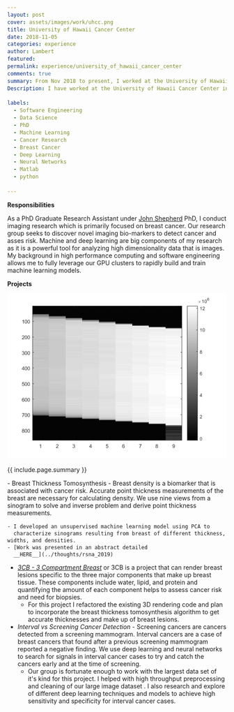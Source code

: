 ```yaml
---
layout: post
cover: assets/images/work/uhcc.png
title: University of Hawaii Cancer Center
date: 2018-11-05
categories: experience
author: Lambert
featured:
permalink: experience/university_of_hawaii_cancer_center
comments: true
summary: From Nov 2018 to present, I worked at the University of Hawaii Cancer Center in the Shepherd Research Lab (SRL) as a PhD graduate research assistant.
Description: I have worked at the University of Hawaii Cancer Center in the Shepherd Research Lab (SRL) as a PhD graduate research assistant.

labels:
  - Software Engineering
  - Data Science
  - PhD
  - Machine Learning
  - Cancer Research
  - Breast Cancer
  - Deep Learning
  - Neural Networks
  - Matlab
  - python
  
---
```


__Responsibilities__

As a PhD Graduate Research Assistant under [John
Shepherd](https://shepherdresearchlab.org/about/our-team/) PhD, I
conduct imaging research which is primarily focused on breast cancer. Our
research group seeks to discover novel imaging bio-markers to detect cancer and
asses risk.  Machine and deep learning are big components of my research as it
is a powerful tool for analyzing high dimensionality data that is images.  My
background in high performance computing and software engineering allows me to
fully leverage our GPU clusters to rapidly build and train machine learning
models.  


**Projects**

<div class="ui images">
  <img class="ui image medium right floated round image" src="/assets/images/projects/real_processed_sinogram.png">
</div>

<p>{{ include.page.summary }}</p>
- Breast Thickness Tomosynthesis - Breast density
  is a biomarker that is associated with cancer risk.  Accurate point thickness
measurements of the breast are necessary for calculating density.  We use nine
views from a sinogram to solve and inverse problem and derive point thickness
measurements.   

    - I developed an unsupervised machine learning model using PCA to
      characterize sinograms resulting from breast of different thickness, widths, and densities.  
	- [Work was presented in an abstract detailed
	  __HERE__](../thoughts/rsna_2019)
- _[3CB - 3 Compartment Breast](https://www.lambertleong.com/projects/compositional-breast-cancer-ai)_ 
  or 3CB is a project that can render breast lesions specific to the three major
components that make  up breast tissue.  These components include water, lipid,
and protein and quantifying the amount of each component helps to assess cancer
risk and need for biopsies.
    - For this project I refactored the existing 3D rendering code and plan to
      incorporate the breast thickness tomosynthesis algorithm to get accurate
thicknesses and make up of breast lesions.    
- _Interval vs Screening Cancer Detection_ - Screening cancers are cancers
  detected from a screening mammogram.  Interval cancers are a case of breast
cancers that found after a previous screening mammogram reported a negative
finding.  We use deep learning and neural networks to search for signals in
interval cancer cases to try and catch the cancers early and at the time of
screening.
    - Our group is fortunate enough to work with the largest data set of it's
      kind for this project.  I helped with high throughput preprocessing and
cleaning of our large image dataset .  I also research and explore of different
deep learning techniques and models to achieve high sensitivity and specificity
for interval cancer cases. 
